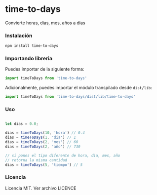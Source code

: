 # time-to-days

Convierte horas, dias, mes, años a dias

### Instalación

```bash
npm install time-to-days
```

### Importando libreria

Puedes importar de la siguiente forma:

```javascript
import timeToDays from 'time-to-days'
```

Adicionalmente, puedes importar el módulo transpilado desde `dist/lib`:

```javascript
import timeToDays from 'time-to-days/dist/lib/time-to-days'
```

### Uso

```javascript

let dias = 0.0;

dias = timeToDays(10, 'hora') // 0.4
dias = timeToDays(1, 'dia') // 1
dias = timeToDays(2, 'mes') // 60
dias = timeToDays(2, 'año') // 730

// si pones el tipo diferente de hora, dia, mes, año
// retorna la misma cantidad
dias = timeToDays(5, 'tiempo') // 5

```

### Licencia

Licencia MIT. Ver archivo LICENCE
